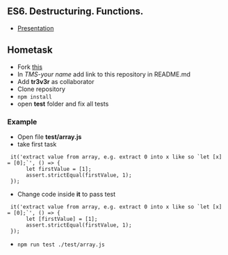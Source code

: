 ## ES6. Destructuring. Functions.

* [Presentation](https://slides.com/danielsuleiman/es6#/)


## Hometask
* Fork [this](https://github.com/tr3v3r/destructuring/blob/master/README.md)
* In *TMS-your name* add link to this repository in README.md
* Add **tr3v3r** as collaborator
* Clone repository
* `npm install`
* open **test** folder and fix all tests

### Example
* Open file **test/array.js**
* take first task
```
 it('extract value from array, e.g. extract 0 into x like so `let [x] = [0];`', () => {
      let firstValue = [1];
      assert.strictEqual(firstValue, 1);
 });
```
* Change code inside **it** to pass test
```
 it('extract value from array, e.g. extract 0 into x like so `let [x] = [0];`', () => {
      let [firstValue] = [1];
      assert.strictEqual(firstValue, 1);
 });
```
* `npm run test ./test/array.js`
